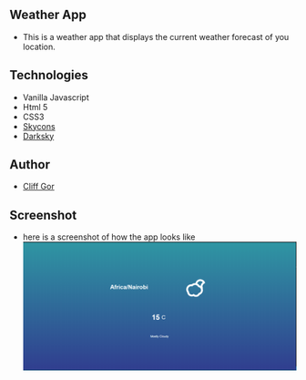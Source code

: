 ## Weather App

- This is a weather app that displays the current weather forecast of you location.

  

## Technologies
- Vanilla Javascript
- Html 5
- CSS3
-  [Skycons](https://darkskyapp.github.io/skycons/)
- [Darksky](https://darksky.net/)
## Author
- [Cliff Gor](https://github.com/cliffgor)

## Screenshot
- here is a screenshot of how the app looks like
<img src="screenshot/weather_app.PNG"
     alt="weather_app"
     style="float: left; margin-right: 10px;" />